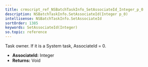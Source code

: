 ```yaml
---
title: crmscript_ref_NSBatchTaskInfo_SetAssociateId_Integer_p_0
description: NSBatchTaskInfo.SetAssociateId(Integer p_0)
intellisense: NSBatchTaskInfo.SetAssociateId
sortOrder: 1385
keywords: SetAssociateId(Integer)
so.topic: reference
---
```



Task owner. If it is a System task, AssociateId = 0.



* **AssociateId:** Integer
* **Returns:** Void


